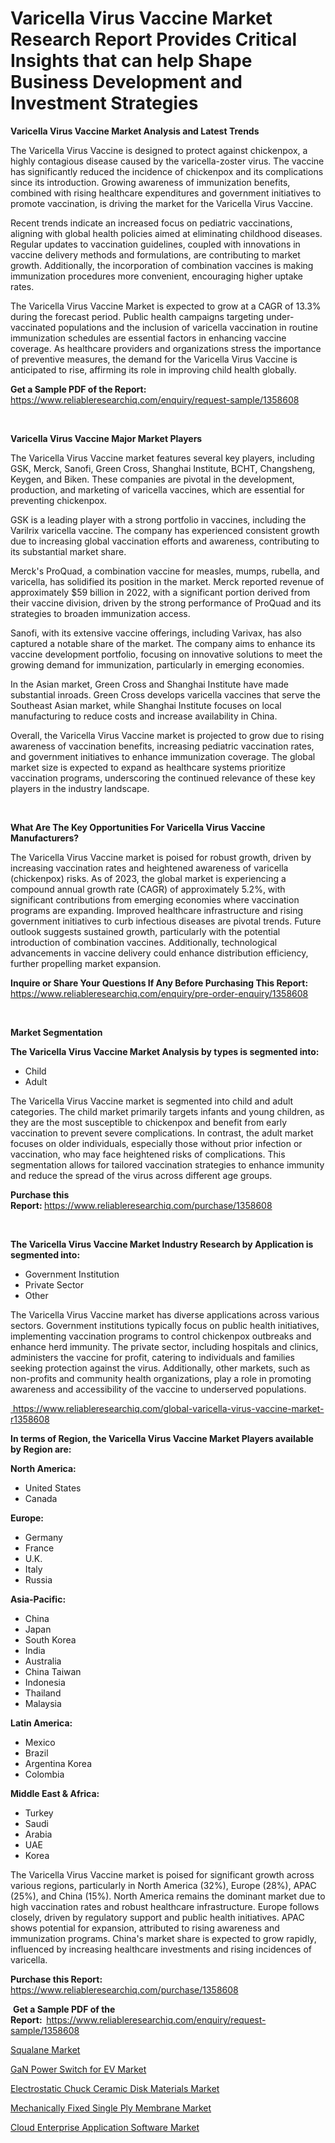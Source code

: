 <p><h1>Varicella Virus Vaccine Market Research Report Provides Critical Insights that can help Shape Business Development and Investment Strategies</h1></p><p><strong>Varicella Virus Vaccine Market Analysis and Latest Trends</strong></p>
<p><p>The Varicella Virus Vaccine is designed to protect against chickenpox, a highly contagious disease caused by the varicella-zoster virus. The vaccine has significantly reduced the incidence of chickenpox and its complications since its introduction. Growing awareness of immunization benefits, combined with rising healthcare expenditures and government initiatives to promote vaccination, is driving the market for the Varicella Virus Vaccine.</p><p>Recent trends indicate an increased focus on pediatric vaccinations, aligning with global health policies aimed at eliminating childhood diseases. Regular updates to vaccination guidelines, coupled with innovations in vaccine delivery methods and formulations, are contributing to market growth. Additionally, the incorporation of combination vaccines is making immunization procedures more convenient, encouraging higher uptake rates.</p><p>The Varicella Virus Vaccine Market is expected to grow at a CAGR of 13.3% during the forecast period. Public health campaigns targeting under-vaccinated populations and the inclusion of varicella vaccination in routine immunization schedules are essential factors in enhancing vaccine coverage. As healthcare providers and organizations stress the importance of preventive measures, the demand for the Varicella Virus Vaccine is anticipated to rise, affirming its role in improving child health globally.</p></p>
<p><strong>Get a Sample PDF of the Report:&nbsp;</strong> <a href="https://www.reliableresearchiq.com/enquiry/request-sample/1358608?utm_campaign=1137&utm_medium=2&utm_source=Github&utm_content=ia&utm_term=05122024&utm_id=varicella-virus-vaccine">https://www.reliableresearchiq.com/enquiry/request-sample/1358608</a></p>
<p>&nbsp;</p>
<p><strong>Varicella Virus Vaccine Major Market Players</strong></p>
<p><p>The Varicella Virus Vaccine market features several key players, including GSK, Merck, Sanofi, Green Cross, Shanghai Institute, BCHT, Changsheng, Keygen, and Biken. These companies are pivotal in the development, production, and marketing of varicella vaccines, which are essential for preventing chickenpox.</p><p>GSK is a leading player with a strong portfolio in vaccines, including the Varilrix varicella vaccine. The company has experienced consistent growth due to increasing global vaccination efforts and awareness, contributing to its substantial market share.</p><p>Merck's ProQuad, a combination vaccine for measles, mumps, rubella, and varicella, has solidified its position in the market. Merck reported revenue of approximately $59 billion in 2022, with a significant portion derived from their vaccine division, driven by the strong performance of ProQuad and its strategies to broaden immunization access.</p><p>Sanofi, with its extensive vaccine offerings, including Varivax, has also captured a notable share of the market. The company aims to enhance its vaccine development portfolio, focusing on innovative solutions to meet the growing demand for immunization, particularly in emerging economies.</p><p>In the Asian market, Green Cross and Shanghai Institute have made substantial inroads. Green Cross develops varicella vaccines that serve the Southeast Asian market, while Shanghai Institute focuses on local manufacturing to reduce costs and increase availability in China.</p><p>Overall, the Varicella Virus Vaccine market is projected to grow due to rising awareness of vaccination benefits, increasing pediatric vaccination rates, and government initiatives to enhance immunization coverage. The global market size is expected to expand as healthcare systems prioritize vaccination programs, underscoring the continued relevance of these key players in the industry landscape.</p></p>
<p>&nbsp;</p>
<p><strong>What Are The Key Opportunities For Varicella Virus Vaccine Manufacturers?</strong></p>
<p><p>The Varicella Virus Vaccine market is poised for robust growth, driven by increasing vaccination rates and heightened awareness of varicella (chickenpox) risks. As of 2023, the global market is experiencing a compound annual growth rate (CAGR) of approximately 5.2%, with significant contributions from emerging economies where vaccination programs are expanding. Improved healthcare infrastructure and rising government initiatives to curb infectious diseases are pivotal trends. Future outlook suggests sustained growth, particularly with the potential introduction of combination vaccines. Additionally, technological advancements in vaccine delivery could enhance distribution efficiency, further propelling market expansion.</p></p>
<p><strong>Inquire or Share Your Questions If Any Before Purchasing This Report:</strong> <a href="https://www.reliableresearchiq.com/enquiry/pre-order-enquiry/1358608?utm_campaign=1137&utm_medium=2&utm_source=Github&utm_content=ia&utm_term=05122024&utm_id=varicella-virus-vaccine">https://www.reliableresearchiq.com/enquiry/pre-order-enquiry/1358608</a></p>
<p>&nbsp;</p>
<p><strong>Market Segmentation</strong></p>
<p><strong>The Varicella Virus Vaccine Market Analysis by types is segmented into:</strong></p>
<p><ul><li>Child</li><li>Adult</li></ul></p>
<p><p>The Varicella Virus Vaccine market is segmented into child and adult categories. The child market primarily targets infants and young children, as they are the most susceptible to chickenpox and benefit from early vaccination to prevent severe complications. In contrast, the adult market focuses on older individuals, especially those without prior infection or vaccination, who may face heightened risks of complications. This segmentation allows for tailored vaccination strategies to enhance immunity and reduce the spread of the virus across different age groups.</p></p>
<p><strong>Purchase this Report:&nbsp;</strong><a href="https://www.reliableresearchiq.com/purchase/1358608?utm_campaign=1137&utm_medium=2&utm_source=Github&utm_content=ia&utm_term=05122024&utm_id=varicella-virus-vaccine">https://www.reliableresearchiq.com/purchase/1358608</a></p>
<p>&nbsp;</p>
<p><strong>The Varicella Virus Vaccine Market Industry Research by Application is segmented into:</strong></p>
<p><ul><li>Government Institution</li><li>Private Sector</li><li>Other</li></ul></p>
<p><p>The Varicella Virus Vaccine market has diverse applications across various sectors. Government institutions typically focus on public health initiatives, implementing vaccination programs to control chickenpox outbreaks and enhance herd immunity. The private sector, including hospitals and clinics, administers the vaccine for profit, catering to individuals and families seeking protection against the virus. Additionally, other markets, such as non-profits and community health organizations, play a role in promoting awareness and accessibility of the vaccine to underserved populations.</p></p>
<p><a href="https://www.reliableresearchiq.com/global-varicella-virus-vaccine-market-r1358608?utm_campaign=1137&utm_medium=2&utm_source=Github&utm_content=ia&utm_term=05122024&utm_id=varicella-virus-vaccine">&nbsp;https://www.reliableresearchiq.com/global-varicella-virus-vaccine-market-r1358608</a></p>
<p><strong>In terms of Region, the Varicella Virus Vaccine Market Players available by Region are:</strong></p>
<p>
    <p> <strong> North America: </strong>
        <ul>
            <li>United States</li>
            <li>Canada</li>
        </ul>
        </p> 
    <p> <strong> Europe: </strong>
        <ul>
            <li>Germany</li>
            <li>France</li>
            <li>U.K.</li>
            <li>Italy</li>
            <li>Russia</li>
        </ul>
        </p> 
    <p> <strong> Asia-Pacific: </strong>
        <ul>
            <li>China</li>
            <li>Japan</li>
            <li>South Korea</li>
            <li>India</li>
            <li>Australia</li>
            <li>China Taiwan</li>
            <li>Indonesia</li>
            <li>Thailand</li>
            <li>Malaysia</li>
        </ul>
        </p> 
    <p> <strong> Latin America: </strong>
        <ul>
            <li>Mexico</li>
            <li>Brazil</li>
            <li>Argentina Korea</li>
            <li>Colombia</li>
        </ul>
        </p> 
    <p> <strong> Middle East & Africa: </strong>
        <ul>
            <li>Turkey</li>
            <li>Saudi</li>
            <li>Arabia</li>
            <li>UAE</li>
            <li>Korea</li>
        </ul>
    </p>
    </p>
<p><p>The Varicella Virus Vaccine market is poised for significant growth across various regions, particularly in North America (32%), Europe (28%), APAC (25%), and China (15%). North America remains the dominant market due to high vaccination rates and robust healthcare infrastructure. Europe follows closely, driven by regulatory support and public health initiatives. APAC shows potential for expansion, attributed to rising awareness and immunization programs. China's market share is expected to grow rapidly, influenced by increasing healthcare investments and rising incidences of varicella.</p></p>
<p><strong>Purchase this Report: </strong><a href="https://www.reliableresearchiq.com/purchase/1358608?utm_campaign=1137&utm_medium=2&utm_source=Github&utm_content=ia&utm_term=05122024&utm_id=varicella-virus-vaccine">https://www.reliableresearchiq.com/purchase/1358608</a></p>
<p>&nbsp;<strong>Get a Sample PDF of the Report:&nbsp;&nbsp;</strong><a href="https://www.reliableresearchiq.com/enquiry/request-sample/1358608?utm_campaign=1137&utm_medium=2&utm_source=Github&utm_content=ia&utm_term=05122024&utm_id=varicella-virus-vaccine">https://www.reliableresearchiq.com/enquiry/request-sample/1358608</a></p>
<p><strong></strong></p>
<p><p><a href="https://www.linkedin.com/pulse/squalane-market-analysis-future-growth-trends-revenue-ghuze?utm_campaign=1137&utm_medium=2&utm_source=Github&utm_content=ia&utm_term=05122024&utm_id=varicella-virus-vaccine">Squalane Market</a></p><p><a href="https://issuu.com/reportprime-2/docs/gan-power-switch-for-ev-market-size-2030.pptx?utm_campaign=1137&utm_medium=2&utm_source=Github&utm_content=ia&utm_term=05122024&utm_id=varicella-virus-vaccine">GaN Power Switch for EV Market</a></p><p><a href="https://issuu.com/reportprime-2/docs/electrostatic-chuck-ceramic-disk-materials-market-?utm_campaign=1137&utm_medium=2&utm_source=Github&utm_content=ia&utm_term=05122024&utm_id=varicella-virus-vaccine">Electrostatic Chuck Ceramic Disk Materials Market</a></p><p><a href="https://www.linkedin.com/pulse/mechanically-fixed-single-ply-membrane-market-trend-analysis-46yie?utm_campaign=1137&utm_medium=2&utm_source=Github&utm_content=ia&utm_term=05122024&utm_id=varicella-virus-vaccine">Mechanically Fixed Single Ply Membrane Market</a></p><p><a href="https://www.linkedin.com/pulse/revenue-analysis-forecast-cloud-enterprise-application-io96f?utm_campaign=1137&utm_medium=2&utm_source=Github&utm_content=ia&utm_term=05122024&utm_id=varicella-virus-vaccine">Cloud Enterprise Application Software Market</a></p></p>